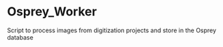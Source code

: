 # Osprey_Worker
Script to process images from digitization projects and store in the Osprey database
